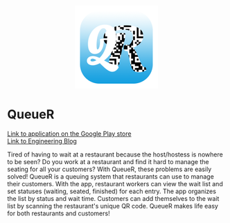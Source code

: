 <center><img src="QueueR/app/src/main/res/drawable/logo.png" /></center>

# QueueR

<a href="https://play.google.com/store/apps/details?id=com.alextommy.queuer">Link to application on the Google Play store</a><br>
<a href="https://github.com/AlexTNguyen/COMP150-MOB/wiki/QueueR-Engineering-Notebook">Link to Engineering Blog</a>

Tired of having to wait at a restaurant because the host/hostess is nowhere to be seen? Do you work at a restaurant and find it hard to manage the seating for all your customers? With QueueR, these problems are easily solved! QueueR is a queuing system that restaurants can use to manage their customers. With the app, restaurant workers can view the wait list and set statuses (waiting, seated, finished) for each entry. The app organizes the list by status and wait time. Customers can add themselves to the wait list by scanning the restaurant's unique QR code. QueueR makes life easy for both restaurants and customers!


